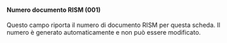 #### Numero documento RISM (001)

Questo campo riporta il numero di documento RISM per questa scheda. Il numero è generato automaticamente e non può essere modificato.&nbsp;